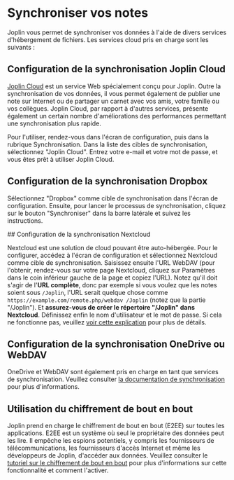 # Synchroniser vos notes

Joplin vous permet de synchroniser vos données à l'aide de divers services d'hébergement de fichiers. Les services cloud pris en charge sont les suivants :

## Configuration de la synchronisation Joplin Cloud

[Joplin Cloud](https://joplinapp.org/plans/) est un service Web spécialement conçu pour Joplin. Outre la synchronisation de vos données, il vous permet également de publier une note sur Internet ou de partager un carnet avec vos amis, votre famille ou vos collègues. Joplin Cloud, par rapport à d'autres services, présente également un certain nombre d'améliorations des performances permettant une synchronisation plus rapide.

Pour l'utiliser, rendez-vous dans l'écran de configuration, puis dans la rubrique Synchronisation. Dans la liste des cibles de synchronisation, sélectionnez "Joplin Cloud". Entrez votre e-mail et votre mot de passe, et vous êtes prêt à utiliser Joplin Cloud.

## Configuration de la synchronisation Dropbox

Sélectionnez "Dropbox" comme cible de synchronisation dans l'écran de configuration. Ensuite, pour lancer le processus de synchronisation, cliquez sur le bouton "Synchroniser" dans la barre latérale et suivez les instructions.

## Configuration de la synchronisation Nextcloud

Nextcloud est une solution de cloud pouvant être auto-hébergée. Pour le configurer, accédez à l'écran de configuration et sélectionnez Nextcloud comme cible de synchronisation. Saisissez ensuite l'URL WebDAV (pour l'obtenir, rendez-vous sur votre page Nextcloud, cliquez sur Paramètres dans le coin inférieur gauche de la page et copiez l'URL). Notez qu'il doit s'agir de l'**URL complète**, donc par exemple si vous voulez que les notes soient sous `/Joplin`, l'URL serait quelque chose comme `https://example.com/remote.php/webdav /Joplin` (notez que la partie "/Joplin"). Et **assurez-vous de créer le répertoire "/Joplin" dans Nextcloud**. Définissez enfin le nom d'utilisateur et le mot de passe. Si cela ne fonctionne pas, veuillez [voir cette explication](https://github.com/laurent22/joplin/issues/61#issuecomment-373282608) pour plus de détails.

## Configuration de la synchronisation OneDrive ou WebDAV

OneDrive et WebDAV sont également pris en charge en tant que services de synchronisation. Veuillez consulter [la documentation de synchronisation](https://joplinapp.org/help/apps/sync/) pour plus d'informations.

## Utilisation du chiffrement de bout en bout

Joplin prend en charge le chiffrement de bout en bout (E2EE) sur toutes les applications. E2EE est un système où seul le propriétaire des données peut les lire. Il empêche les espions potentiels, y compris les fournisseurs de télécommunications, les fournisseurs d'accès Internet et même les développeurs de Joplin, d'accéder aux données. Veuillez consulter le [tutoriel sur le chiffrement de bout en bout](https://joplinapp.org/help/apps/sync/e2ee) pour plus d'informations sur cette fonctionnalité et comment l'activer.